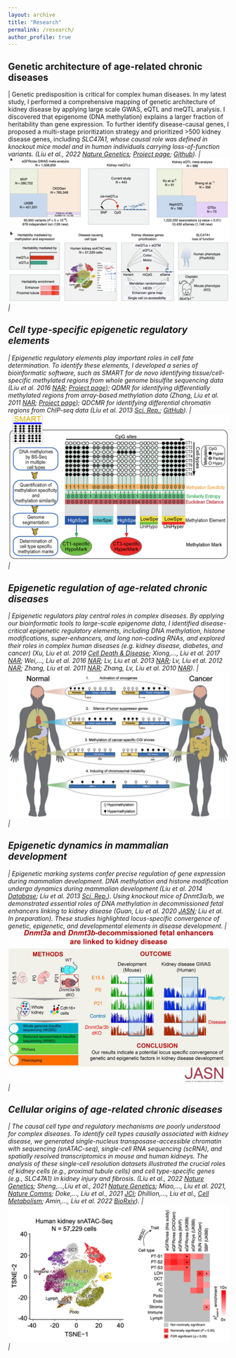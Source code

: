 ```yaml
---
layout: archive
title: "Research"
permalink: /research/
author_profile: true
---
```

<base target="_blank">
<style scoped>
table, th, td {
  font-size: 18px;
  border: none;
}
</style>

Genetic architecture of age-related chronic diseases
------

| Genetic predisposition is critical for complex human diseases. In my latest study, I performed a comprehensive mapping of genetic architecture of kidney disease by applying large scale GWAS, eQTL and meQTL analysis. I discovered that epigenome (DNA methylation) explains a larger fraction of heritability than gene expression. To further identify disease-causal genes, I proposed a multi-stage prioritization strategy and prioritized >500 kidney disease genes, including <em>SLC47A1<em>, whose causal role was defined in knockout mice model and in human individuals carrying loss-of-function variants. (Liu et al., 2022 [Nature Genetics](https://www.nature.com/articles/s41588-022-01097-w); [Project page](https://susztaklab.com/GWAS/index.php); [Github](https://github.com/hbliu/Kidney_Epi_Pri)). | [<img src="/images/pubfig/NG2022.png">](https://www.nature.com/articles/s41588-022-01097-w) |

Cell type-specific epigenetic regulatory elements
------

| Epigenetic regulatory elements play important roles in cell fate determination. To identify these elements, I developed a series of bioinformatic software, such as SMART for de novo identifying tissue/cell-specific methylated regions from whole genome bisulfite sequencing data (Liu et al. 2016 [NAR](https://academic.oup.com/nar/article/44/1/75/2499653); [Project page](http://fame.edbc.org/smart/)); QDMR for identifying differentially methylated regions from array-based methylation data (Zhang, Liu et al. 2011 [NAR](https://academic.oup.com/nar/article/39/9/e58/1254752); [Project page](http://fame.edbc.org/qdmr/)); QDCMR for identifying differential chromatin regions from ChIP-seq data (Liu et al. 2013 [Sci. Rep.](https://www.nature.com/articles/srep02576); [GitHub](https://github.com/hbliu/QDCMR)). | [<img src="/images/pubfig/SMART2016.png">](https://academic.oup.com/nar/article/44/1/75/2499653) |

Epigenetic regulation of age-related chronic diseases
------

| Epigenetic regulators play central roles in complex diseases. By applying our bioinformatic tools to large-scale epigenome data, I identified disease-critical epigenetic regulatory elements, including DNA methylation, histone modifications, super-enhancers, and long non-coding RNAs, and explored their roles in complex human diseases (e.g. kidney disease, diabetes, and cancer) (Xu, Liu et al. 2019 [Cell Death & Disease](https://www.nature.com/articles/s41419-019-2137-5); Xiong,…, Liu et al. 2017 [NAR](https://academic.oup.com/nar/article/45/D1/D888/2605746); Wei,…, Liu et al. 2016 [NAR](https://academic.oup.com/nar/article/44/D1/D172/2503054); Lv, Liu et al. 2013 [NAR](https://academic.oup.com/nar/article/41/22/10044/2438380); Lv, Liu et al. 2012 [NAR](https://academic.oup.com/nar/article/40/D1/D1030/2903287); Zhang, Liu et al. 2011 [NAR](https://academic.oup.com/nar/article/39/9/e58/1254752); Zhang, Lv, Liu et al. 2010 [NAR](https://academic.oup.com/nar/article/38/suppl_1/D149/3112313)). | [<img src="/images/pubfig/DiseaseEpi.png">](https://academic.oup.com/nar/article/45/D1/D888/2605746) |


Epigenetic dynamics in mammalian development
------

| Epigenetic marking systems confer precise regulation of gene expression during mammalian development. DNA methylation and histone modification undergo dynamics during mammalian development (Liu et al. 2014 [Database](https://academic.oup.com/database/article/doi/10.1093/database/bat084/2633757); Liu et al. 2013 [Sci. Rep.](https://www.nature.com/articles/srep02576)). Using knockout mice of <em>Dnmt3a/b<em>, we demonstrated essential roles of DNA methylation in decommissioned fetal enhancers linking to kidney disease (Guan, Liu et al. 2020 [JASN](https://jasn.asnjournals.org/content/31/4/765); Liu et al. In preparation). These studies highlighted locus-specific convergence of genetic, epigenetic, and developmental elements in disease development. | [<img src="/images/pubfig/JASN2020.jpg">](https://jasn.asnjournals.org/content/31/4/765) | 


Cellular origins of age-related chronic diseases
------

| The causal cell type and regulatory mechanisms are poorly understood for complex diseases. To identify cell types causally associated with kidney disease, we generated single-nucleus transposase-accessible chromatin with sequencing (snATAC-seq), single-cell RNA sequencing (scRNA), and spatially resolved transcriptomics in mouse and human kidneys. The analysis of these single-cell resolution datasets illustrated the crucial roles of kidney cells (e.g., proximal tubule cells) and cell type-specific genes (e.g., SLC47A1) in kidney injury and fibrosis. (Liu et al., 2022 [Nature Genetics](https://www.nature.com/articles/s41588-022-01097-w); Sheng,…,Liu et al., 2021 [Nature Genetics](https://www.nature.com/articles/s41588-021-00909-9); Miao,…, Liu et al. 2021, [Nature Comms](https://www.nature.com/articles/s41467-021-22266-1); Doke,…, Liu et al., 2021 [JCI](https://www.jci.org/articles/view/141801); Dhillion,…, Liu et al., [Cell Metabolism](https://www.sciencedirect.com/science/article/pii/S1550413120306069?via%3Dihub); Amin,…, Liu et al. 2022 [BioRxiv](https://www.biorxiv.org/content/10.1101/2022.10.24.513598v1)). | [<img src="/images/pubfig/snATAC.png">](https://susztaklab.com/Human_snATAC/index.php) |

